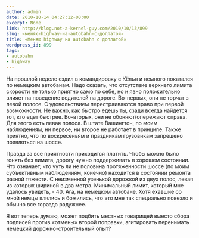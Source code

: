 ```yaml
---
author: admin
date: 2010-10-14 04:27:12+00:00
excerpt: None
link: http://blog.not-a-kernel-guy.com/2010/10/13/899
slug: «меняю-highway-на-autobahn-с-доплатой»
title: «Меняю highway на autobahn с доплатой»
wordpress_id: 899
tags:
- autobahn
- highway
---
```


На прошлой неделе ездил в командировку с Кёльн и немного покатался по немецким автобанам. Надо сказать, что отсутствие верхнего лимита скорости не только приятно само по себе, но и явно положительно влияет на поведение водителей на дороге. Во-первых, они не торчат в левой полосе. С удовольствием перестраиваются право при первой возможности. Не важно, как быстро едешь ты, сзади всегда найдется тот, кто едет быстрее. Во-вторых, они не обоняют/опережают справа. Для этого есть левая полоса. В штате Вашингтон, по моим наблюдениям, ни первое, ни второе не работает в принципе. Также приятно, что по воскресеньям и праздникам грузовикам запрещено появляться на шоссе.

Правда за все приятности приходится платить. Чтобы можно было гонять без лимита, дорогу нужно поддерживать в хорошем состоянии. Что означает, что чуть ли не половина протяженности шоссе (по моим субъективным наблюдениям, конечно) находится в состоянии ремонта разной тяжести. С неизменной узенькой дорожкой из двух полос, левая из которых шириной в два метра. Минимальный лимит, который мне удалось увидеть, - 40. Ага, на немецком автобане. Хотя ехавшие со мной немцы клялись и божились, что это мне так специально повезло и обычно все гораздо радужнее.

Я вот теперь думаю, может подбить местных товарищей вместо сбора подписей против «отмены» второй поправки, агитировать перенимать немецкий дорожно-строительный опыт?
